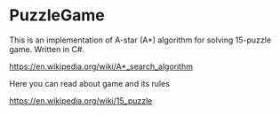 # PuzzleGame

This is an implementation of A-star (A*) algorithm for solving 15-puzzle game. Written in C#.

https://en.wikipedia.org/wiki/A*_search_algorithm

Here you can read about game and its rules

https://en.wikipedia.org/wiki/15_puzzle